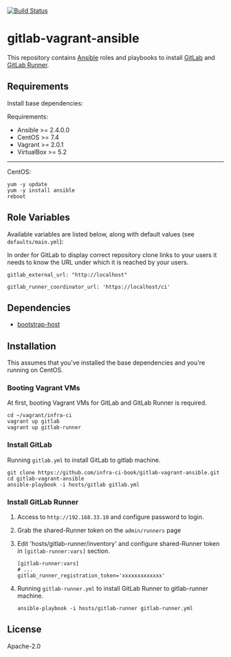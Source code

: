 [![Build Status](https://travis-ci.org/infra-ci-book/gitlab-vagrant-ansible.svg?branch=master)](https://travis-ci.org/infra-ci-book/gitlab-vagrant-ansible)

# gitlab-vagrant-ansible
This repository contains [Ansible](https://www.ansible.com/) roles and
playbooks to install [GitLab](https://about.gitlab.com/) and
[GitLab Runner](https://docs.gitlab.com/runner/).

## Requirements

Install base dependencies:

Requirements:

- Ansible >= 2.4.0.0
- CentOS >= 7.4
- Vagrant >= 2.0.1
- VirtualBox >= 5.2

----

CentOS:

```
yum -y update
yum -y install ansible
reboot
```

## Role Variables

Available variables are listed below, along with default values (see `defaults/main.yml`):

In order for GitLab to display correct repository clone links
to your users it needs to know the URL under which it is reached by your users.

```
gitlab_external_url: "http://localhost"
```

```
gitlab_runner_coordinator_url: 'https://localhost/ci'
```

## Dependencies

- [bootstrap-host](https://github.com/infra-ci-book/bootstrap-host)

## Installation

This assumes that you've installed the base dependencies and you're running on
CentOS.

### Booting Vagrant VMs
At first, booting Vagrant VMs for GitLab and GitLab Runner is required.

```
cd ~/vagrant/infra-ci
vagrant up gitlab
vagrant up gitlab-runner
```

### Install GitLab
Running `gitlab.yml` to install GitLab to gitlab machine.

```
git clone https://github.com/infra-ci-book/gitlab-vagrant-ansible.git
cd gitlab-vagrant-ansible
ansible-playbook -i hosts/gitlab gitlab.yml
```

### Install GitLab Runner
1. Access to `http://192.168.33.10` and configure password to login.

1. Grab the shared-Runner token on the `admin/runners` page

1. Edit 'hosts/gitlab-runner/inventory' and configure shared-Runner token in `[gitlab-runner:vars]` section.

    ```
    [gitlab-runner:vars]
    # ...
    gitlab_runner_registration_token='xxxxxxxxxxxxx'
    ```

1. Running `gitlab-runner.yml` to install GitLab Runner to gitlab-runner machine.

    ```
    ansible-playbook -i hosts/gitlab-runner gitlab-runner.yml
    ```

## License

Apache-2.0


